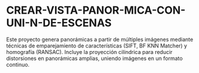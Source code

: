 # CREAR-VISTA-PANOR-MICA-CON-UNI-N-DE-ESCENAS
Este proyecto genera panorámicas a partir de múltiples imágenes mediante técnicas de emparejamiento de características (SIFT, BF KNN Matcher) y homografía (RANSAC). Incluye la proyección cilíndrica para reducir distorsiones en panorámicas amplias, uniendo imágenes en un formato continuo.
